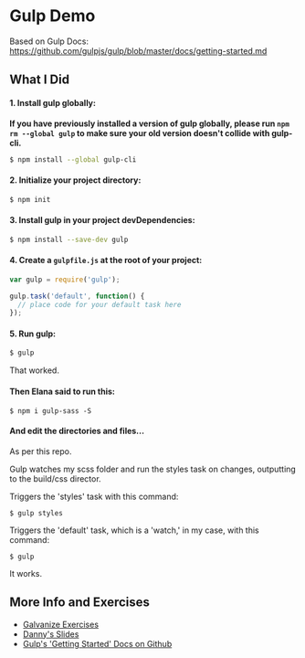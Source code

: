 # Gulp Demo

Based on Gulp Docs:    
https://github.com/gulpjs/gulp/blob/master/docs/getting-started.md

## What I Did

#### 1. Install gulp globally:

__If you have previously installed a version of gulp globally, please run `npm rm --global gulp`
to make sure your old version doesn't collide with gulp-cli.__

```sh
$ npm install --global gulp-cli
```

#### 2. Initialize your project directory:

```sh
$ npm init
```

#### 3. Install gulp in your project devDependencies:

```sh
$ npm install --save-dev gulp
```

#### 4. Create a `gulpfile.js` at the root of your project:

```js
var gulp = require('gulp');

gulp.task('default', function() {
  // place code for your default task here
});
```

#### 5. Run gulp:

```sh
$ gulp
```

That worked.

#### Then Elana said to run this:

```
$ npm i gulp-sass -S
```

#### And edit the directories and files...

As per this repo.

Gulp watches my scss folder and run the styles task on changes, outputting to the build/css director.

Triggers the 'styles' task with this command:

```
$ gulp styles
```

Triggers the 'default' task, which is a 'watch,' in my case, with this command:

```
$ gulp
```

It works.

## More Info and Exercises

* [Galvanize Exercises](https://github.com/gSchool/gulp-exercises)
* [Danny's Slides](https://docs.google.com/presentation/d/1VahNgKsXsQOOtOXgS0HPeQd9blqrVPjbghOqJZ24XCQ/edit#slide=id.p)
* [Gulp's 'Getting Started' Docs on Github](https://github.com/gulpjs/gulp/blob/master/docs/getting-started.md)
